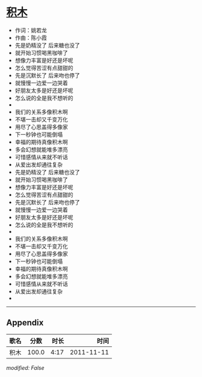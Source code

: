 # [积木](https://music.163.com/song?id=64136)

* 作词：姚若龙
* 作曲：陈小霞
* 先是奶精没了 后来糖也没了
* 就开始习惯喝黑咖啡了
* 想像力丰富是好还是坏呢
* 怎么觉得苦涩有点甜甜的
* 先是沉默长了 后来吻也停了
* 就慢慢一边爱一边哭着
* 好朋友太多是好还是坏呢
* 怎么说的全是我不想听的
* 
* 我们的关系多像积木啊
* 不堪一击却又千变万化
* 用尽了心思盖得多像家
* 下一秒钟也可能倒塌
* 幸福的期待真像积木啊
* 多会幻想就能堆多漂亮
* 可惜感情从来就不听话
* 从爱出发却通往复杂
* 先是奶精没了 后来糖也没了
* 就开始习惯喝黑咖啡了
* 想像力丰富是好还是坏呢
* 怎么觉得苦涩有点甜甜的
* 先是沉默长了 后来吻也停了
* 就慢慢一边爱一边哭着
* 好朋友太多是好还是坏呢
* 怎么说的全是我不想听的
* 
* 我们的关系多像积木啊
* 不堪一击却又千变万化
* 用尽了心思盖得多像家
* 下一秒钟也可能倒塌
* 幸福的期待真像积木啊
* 多会幻想就能堆多漂亮
* 可惜感情从来就不听话
* 从爱出发却通往复杂
* 


---

## Appendix

|歌名|分数|时长|时间|
|:---|:---:|---:|---:|
|积木|100.0|4:17|2011-11-11

*modified: False*